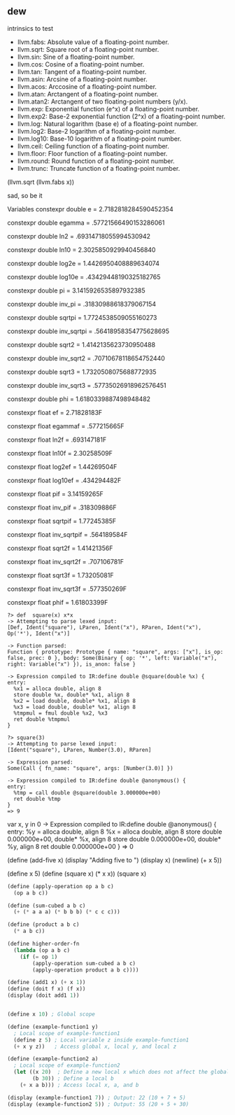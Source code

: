 ## dew 


intrinsics to test 

* llvm.fabs: Absolute value of a floating-point number.
* llvm.sqrt: Square root of a floating-point number.
* llvm.sin: Sine of a floating-point number.
* llvm.cos: Cosine of a floating-point number.
* llvm.tan: Tangent of a floating-point number.
* llvm.asin: Arcsine of a floating-point number.
* llvm.acos: Arccosine of a floating-point number.
* llvm.atan: Arctangent of a floating-point number.
* llvm.atan2: Arctangent of two floating-point numbers (y/x).
* llvm.exp: Exponential function (e^x) of a floating-point number.
* llvm.exp2: Base-2 exponential function (2^x) of a floating-point number.
* llvm.log: Natural logarithm (base e) of a floating-point number.
* llvm.log2: Base-2 logarithm of a floating-point number.
* llvm.log10: Base-10 logarithm of a floating-point number.
* llvm.ceil: Ceiling function of a floating-point number.
* llvm.floor: Floor function of a floating-point number.
* llvm.round: Round function of a floating-point number.
* llvm.trunc: Truncate function of a floating-point number.


(llvm.sqrt (llvm.fabs x))

sad, so be it 


Variables
constexpr double 	e = 2.7182818284590452354
 
constexpr double 	egamma = .57721566490153286061
 
constexpr double 	ln2 = .69314718055994530942
 
constexpr double 	ln10 = 2.3025850929940456840
 
constexpr double 	log2e = 1.4426950408889634074
 
constexpr double 	log10e = .43429448190325182765
 
constexpr double 	pi = 3.1415926535897932385
 
constexpr double 	inv_pi = .31830988618379067154
 
constexpr double 	sqrtpi = 1.7724538509055160273
 
constexpr double 	inv_sqrtpi = .56418958354775628695
 
constexpr double 	sqrt2 = 1.4142135623730950488
 
constexpr double 	inv_sqrt2 = .70710678118654752440
 
constexpr double 	sqrt3 = 1.7320508075688772935
 
constexpr double 	inv_sqrt3 = .57735026918962576451
 
constexpr double 	phi = 1.6180339887498948482
 
constexpr float 	ef = 2.71828183F
 
constexpr float 	egammaf = .577215665F
 
constexpr float 	ln2f = .693147181F
 
constexpr float 	ln10f = 2.30258509F
 
constexpr float 	log2ef = 1.44269504F
 
constexpr float 	log10ef = .434294482F
 
constexpr float 	pif = 3.14159265F
 
constexpr float 	inv_pif = .318309886F
 
constexpr float 	sqrtpif = 1.77245385F
 
constexpr float 	inv_sqrtpif = .564189584F
 
constexpr float 	sqrt2f = 1.41421356F
 
constexpr float 	inv_sqrt2f = .707106781F
 
constexpr float 	sqrt3f = 1.73205081F
 
constexpr float 	inv_sqrt3f = .577350269F
 
constexpr float 	phif = 1.61803399F



```
?> def  square(x) x*x
-> Attempting to parse lexed input: 
[Def, Ident("square"), LParen, Ident("x"), RParen, Ident("x"), Op('*'), Ident("x")]

-> Function parsed: 
Function { prototype: Prototype { name: "square", args: ["x"], is_op: false, prec: 0 }, body: Some(Binary { op: '*', left: Variable("x"), right: Variable("x") }), is_anon: false }

-> Expression compiled to IR:define double @square(double %x) {
entry:
  %x1 = alloca double, align 8
  store double %x, double* %x1, align 8
  %x2 = load double, double* %x1, align 8
  %x3 = load double, double* %x1, align 8
  %tmpmul = fmul double %x2, %x3
  ret double %tmpmul
}

?> square(3)
-> Attempting to parse lexed input: 
[Ident("square"), LParen, Number(3.0), RParen]

-> Expression parsed: 
Some(Call { fn_name: "square", args: [Number(3.0)] })

-> Expression compiled to IR:define double @anonymous() {
entry:
  %tmp = call double @square(double 3.000000e+00)
  ret double %tmp
}
=> 9
```

var x, y in 0
-> Expression compiled to IR:define double @anonymous() {
entry:
  %y = alloca double, align 8
  %x = alloca double, align 8
  store double 0.000000e+00, double* %x, align 8
  store double 0.000000e+00, double* %y, align 8
  ret double 0.000000e+00
}
=> 0

(define (add-five x)
  (display "Adding five to ")
  (display x)
  (newline)
  (+ x 5))


(define x 5)
(define (square x) (* x x))
(square x)

```lisp
(define (apply-operation op a b c)
  (op a b c))

(define (sum-cubed a b c)
  (+ (* a a a) (* b b b) (* c c c)))

(define (product a b c)
  (* a b c))

(define higher-order-fn
  (lambda (op a b c)
    (if (= op 1)
        (apply-operation sum-cubed a b c)
        (apply-operation product a b c))))

(define (add1 x) (+ x 1))
(define (doit f x) (f x))
(display (doit add1 1))


(define x 10) ; Global scope

(define (example-function1 y)
  ; Local scope of example-function1
  (define z 5) ; Local variable z inside example-function1
  (+ x y z))   ; Access global x, local y, and local z

(define (example-function2 a)
  ; Local scope of example-function2
  (let ((x 20)  ; Define a new local x which does not affect the global one
        (b 30)) ; Define a local b
    (+ x a b))) ; Access local x, a, and b

(display (example-function1 7)) ; Output: 22 (10 + 7 + 5)
(display (example-function2 5)) ; Output: 55 (20 + 5 + 30)
```